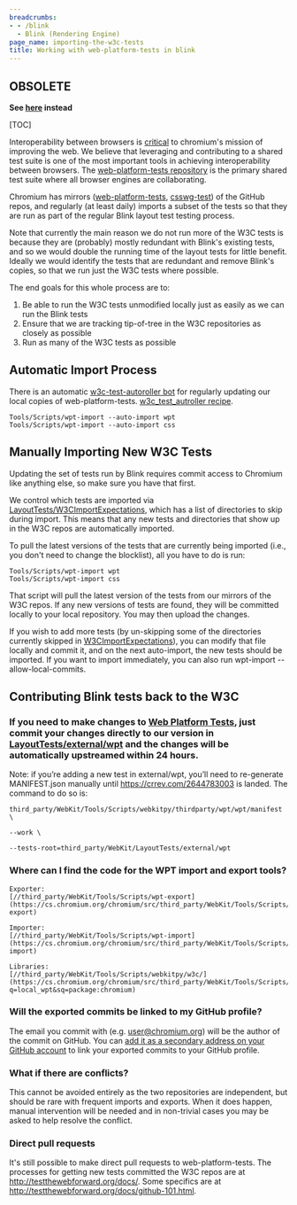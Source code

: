 ```yaml
---
breadcrumbs:
- - /blink
  - Blink (Rendering Engine)
page_name: importing-the-w3c-tests
title: Working with web-platform-tests in blink
---
```


## OBSOLETE

**See
[here](https://chromium.googlesource.com/chromium/src/+/master/docs/testing/web_platform_tests.md)
instead**

[TOC]

Interoperability between browsers is [critical](/blink/platform-predictability)
to chromium's mission of improving the web. We believe that leveraging and
contributing to a shared test suite is one of the most important tools in
achieving interoperability between browsers. The [web-platform-tests
repository](https://github.com/w3c/web-platform-tests) is the primary shared
test suite where all browser engines are collaborating.

Chromium has mirrors
([web-platform-tests](https://chromium.googlesource.com/external/w3c/web-platform-tests/),
[csswg-test](https://chromium.googlesource.com/external/w3c/csswg-test/)) of the
GitHub repos, and regularly (at least daily) imports a subset of the tests so
that they are run as part of the regular Blink layout test testing process.

Note that currently the main reason we do not run more of the W3C tests is
because they are (probably) mostly redundant with Blink's existing tests, and so
we would double the running time of the layout tests for little benefit. Ideally
we would identify the tests that are redundant and remove Blink's copies, so
that we run just the W3C tests where possible.

The end goals for this whole process are to:

1.  Be able to run the W3C tests unmodified locally just as easily as we
            can run the Blink tests
2.  Ensure that we are tracking tip-of-tree in the W3C repositories as
            closely as possible
3.  Run as many of the W3C tests as possible

## Automatic Import Process

There is an automatic [w3c-test-autoroller
bot](https://build.chromium.org/p/chromium.infra.cron/builders/w3c-test-autoroller)
for regularly updating our local copies of web-platform-tests.
[w3c_test_autroller
recipe](https://cs.chromium.org/chromium/infra/recipes/recipes/w3c_test_autoroller.py).

```none
Tools/Scripts/wpt-import --auto-import wpt
Tools/Scripts/wpt-import --auto-import css
```

## Manually Importing New W3C Tests

Updating the set of tests run by Blink requires commit access to Chromium like
anything else, so make sure you have that first.

We control which tests are imported via
[LayoutTests/W3CImportExpectations](https://code.google.com/p/chromium/codesearch?q=W3CImportExpectations#chromium/src/third_party/WebKit/LayoutTests/W3CImportExpectations),
which has a list of directories to skip during import. This means that any new
tests and directories that show up in the W3C repos are automatically imported.

To pull the latest versions of the tests that are currently being imported
(i.e., you don't need to change the blocklist), all you have to do is run:

```none
Tools/Scripts/wpt-import wpt
Tools/Scripts/wpt-import css
```

That script will pull the latest version of the tests from our mirrors of the
W3C repos. If any new versions of tests are found, they will be committed
locally to your local repository. You may then upload the changes.

If you wish to add more tests (by un-skipping some of the directories currently
skipped in
[W3CImportExpectations](https://code.google.com/p/chromium/codesearch?q=W3CImportExpectations#chromium/src/third_party/WebKit/LayoutTests/W3CImportExpectations)),
you can modify that file locally and commit it, and on the next auto-import, the
new tests should be imported. If you want to import immediately, you can also
run wpt-import --allow-local-commits.

## Contributing Blink tests back to the W3C

### If you need to make changes to [Web Platform Tests](https://github.com/w3c/web-platform-tests), just commit your changes directly to our version in [LayoutTests/external/wpt](https://cs.chromium.org/chromium/src/third_party/WebKit/LayoutTests/external/wpt/) and the changes will be automatically upstreamed within 24 hours.

Note: if you’re adding a new test in external/wpt, you’ll need to re-generate
MANIFEST.json manually until <https://crrev.com/2644783003> is landed. The
command to do so is:

```none
third_party/WebKit/Tools/Scripts/webkitpy/thirdparty/wpt/wpt/manifest \
```

```none
--work \ 
```

```none
--tests-root=third_party/WebKit/LayoutTests/external/wpt
```

### Where can I find the code for the WPT import and export tools?

    Exporter:
    [//third_party/WebKit/Tools/Scripts/wpt-export](https://cs.chromium.org/chromium/src/third_party/WebKit/Tools/Scripts/wpt-export)

    Importer:
    [//third_party/WebKit/Tools/Scripts/wpt-import](https://cs.chromium.org/chromium/src/third_party/WebKit/Tools/Scripts/wpt-import)

    Libraries:
    [//third_party/WebKit/Tools/Scripts/webkitpy/w3c/](https://cs.chromium.org/chromium/src/third_party/WebKit/Tools/Scripts/webkitpy/w3c/?q=local_wpt&sq=package:chromium)

### Will the exported commits be linked to my GitHub profile?

The email you commit with (e.g. user@chromium.org) will be the author of the
commit on GitHub. You can [add it as a secondary address on your GitHub
account](https://help.github.com/articles/adding-an-email-address-to-your-github-account/)
to link your exported commits to your GitHub profile.

### What if there are conflicts?

This cannot be avoided entirely as the two repositories are independent, but
should be rare with frequent imports and exports. When it does happen, manual
intervention will be needed and in non-trivial cases you may be asked to help
resolve the conflict.

### Direct pull requests

It's still possible to make direct pull requests to web-platform-tests. The
processes for getting new tests committed the W3C repos are at
<http://testthewebforward.org/docs/>. Some specifics are at
<http://testthewebforward.org/docs/github-101.html>.